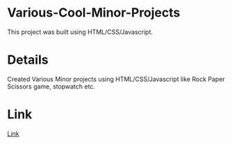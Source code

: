 # Various-Cool-Minor-Projects
This project was built using HTML/CSS/Javascript.

# Details
Created Various Minor projects using HTML/CSS/Javascript like Rock Paper Scissors game, stopwatch etc.

# Link
<a href="https://yash5chandrakar.github.io/Various-Cool-Minor-Projects/">Link</a>
